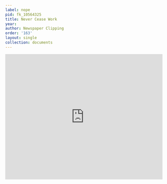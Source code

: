 ```yaml
---
label: nope
pid: fk_10564325
title: Never Cease Work
year:
author: Newspaper Clipping
order: '163'
layout: single
collection: documents
---
```

<iframe src="https://northwestern.app.box.com/embed/s/evnqz9j4qoxm8zi6w0qrub4pznt4rnwi?sortColumn=date&view=list" width="500" height="400" frameborder="0" allowfullscreen webkitallowfullscreen msallowfullscreen></iframe>
